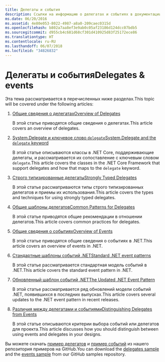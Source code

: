 ```yaml
---
title: Делегаты и события
description: Ссылки на информацию о делегатах и событиях в документации по .NET Core.
ms.date: 06/20/2016
ms.assetid: 4e80e053-8022-4987-a8a0-209caec0315d
ms.openlocfilehash: b802a7aa8ef3e9ab0c05af23186d124dcc07bdb5
ms.sourcegitcommit: d955cb4c681d68cf301d410925d83f25172ece86
ms.translationtype: HT
ms.contentlocale: ru-RU
ms.lasthandoff: 06/07/2018
ms.locfileid: "34826832"
---
```

# <a name="delegates--events"></a><span data-ttu-id="af2c3-103">Делегаты и события</span><span class="sxs-lookup"><span data-stu-id="af2c3-103">Delegates & events</span></span>

<span data-ttu-id="af2c3-104">Эта тема рассматривается в перечисленных ниже разделах.</span><span class="sxs-lookup"><span data-stu-id="af2c3-104">This topic will be covered under the following articles:</span></span>

1. [<span data-ttu-id="af2c3-105">Общие сведения о делегатах</span><span class="sxs-lookup"><span data-stu-id="af2c3-105">Overview of Delegates</span></span>](delegates-overview.md)

    <span data-ttu-id="af2c3-106">В этой статье приводятся общие сведения о делегатах.</span><span class="sxs-lookup"><span data-stu-id="af2c3-106">This article covers an overview of delegates.</span></span>

2. [<span data-ttu-id="af2c3-107">System.Delegate и ключевое слово `delegate`</span><span class="sxs-lookup"><span data-stu-id="af2c3-107">System.Delegate and the `delegate` keyword</span></span>](delegate-class.md)

    <span data-ttu-id="af2c3-108">В этой статье описываются классы в .NET Core, поддерживающие делегаты, и рассматривается их сопоставление с ключевым словом `delegate`.</span><span class="sxs-lookup"><span data-stu-id="af2c3-108">This article covers the classes in the .NET Core Framework that support delegates and how that maps to the `delegate` keyword.</span></span>

3. [<span data-ttu-id="af2c3-109">Строго типизированные делегаты</span><span class="sxs-lookup"><span data-stu-id="af2c3-109">Strongly Typed Delegates</span></span>](delegates-strongly-typed.md)

    <span data-ttu-id="af2c3-110">В этой статье рассматриваются типы строго типизированных делегатов и приемы их использования.</span><span class="sxs-lookup"><span data-stu-id="af2c3-110">This article covers the types and techniques for using strongly typed delegates.</span></span>

4. [<span data-ttu-id="af2c3-111">Общие шаблоны делегатов</span><span class="sxs-lookup"><span data-stu-id="af2c3-111">Common Patterns for Delegates</span></span>](delegates-patterns.md)

    <span data-ttu-id="af2c3-112">В этой статье приводятся общие рекомендации в отношении делегатов.</span><span class="sxs-lookup"><span data-stu-id="af2c3-112">This article covers common practices for delegates.</span></span>

5. [<span data-ttu-id="af2c3-113">Общие сведения о событиях</span><span class="sxs-lookup"><span data-stu-id="af2c3-113">Overview of Events</span></span>](events-overview.md)

    <span data-ttu-id="af2c3-114">В этой статье приводятся общие сведения о событиях в .NET.</span><span class="sxs-lookup"><span data-stu-id="af2c3-114">This article covers an overview of events in .NET.</span></span>

6. [<span data-ttu-id="af2c3-115">Стандартные шаблоны событий .NET</span><span class="sxs-lookup"><span data-stu-id="af2c3-115">Standard .NET event patterns</span></span>](event-pattern.md)

    <span data-ttu-id="af2c3-116">В этой статье рассматривается стандартная модель событий в .NET.</span><span class="sxs-lookup"><span data-stu-id="af2c3-116">This article covers the standard event pattern in .NET.</span></span>

7. [<span data-ttu-id="af2c3-117">Обновленный шаблон событий .NET</span><span class="sxs-lookup"><span data-stu-id="af2c3-117">The Updated .NET Event Pattern</span></span>](modern-events.md)

    <span data-ttu-id="af2c3-118">В этой статье рассматривается ряд обновлений модели событий .NET, появившихся в последних выпусках.</span><span class="sxs-lookup"><span data-stu-id="af2c3-118">This article covers several updates to the .NET event pattern in recent releases.</span></span>

8. [<span data-ttu-id="af2c3-119">Различия между делегатами и событиями</span><span class="sxs-lookup"><span data-stu-id="af2c3-119">Distinguishing Delegates from Events</span></span>](distinguish-delegates-events.md)

    <span data-ttu-id="af2c3-120">В этой статье описываются критерии выбора событий или делегатов для проекта.</span><span class="sxs-lookup"><span data-stu-id="af2c3-120">This article discusses how you should distinguish between using events and delegates in your designs.</span></span>
 
<span data-ttu-id="af2c3-121">Вы можете скачать [пример делегатов](https://github.com/dotnet/samples/tree/master/csharp/delegates-and-events) и [пример событий](https://github.com/dotnet/samples/tree/master/csharp/events) из нашего репозитория примеров на GitHub.</span><span class="sxs-lookup"><span data-stu-id="af2c3-121">You can download the [delegates sample](https://github.com/dotnet/samples/tree/master/csharp/delegates-and-events) and the [events sample](https://github.com/dotnet/samples/tree/master/csharp/events) from our GitHub samples repository.</span></span>
